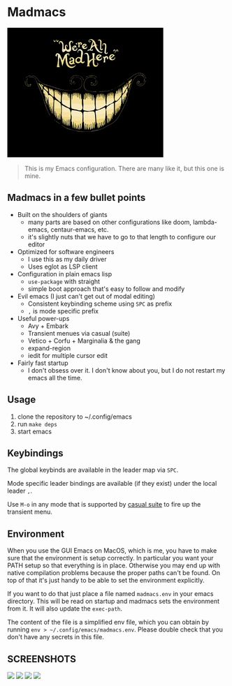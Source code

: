 # Madmacs

![img](assets/logo.png)

> This is my Emacs configuration. There are many like it, but this one is mine.

## Madmacs in a few bullet points

* Built on the shoulders of giants
  * many parts are based on other configurations like doom, lambda-emacs, centaur-emacs, etc.
  * it's slightly nuts that we have to go to that length to configure our editor
* Optimized for software engineers
  * I use this as my daily driver
  * Uses eglot as LSP client
* Configuration in plain emacs lisp
  * `use-package` with straight
  * simple boot approach that's easy to follow and modify
* Evil emacs (I just can't get out of modal editing)
  * Consistent keybinding scheme using `SPC` as prefix
  * `,` is mode specific prefix
* Useful power-ups
  * Avy + Embark
  * Transient menues via casual (suite)
  * Vetico + Corfu + Marginalia & the gang
  * expand-region
  * iedit for multiple cursor edit
* Fairly fast startup
  * I don't obsess over it. I don't know about you, but I do not restart my emacs all the time.


## Usage

1. clone the repository to ~/.config/emacs
2. run `make deps`
3. start emacs

## Keybindings

The global keybinds are available in the leader map via `SPC`.

Mode specific leader bindings are available (if they exist) under the local leader `,`.

Use `M-o` in any mode that is supported by [casual suite](https://github.com/kickingvegas/casual-suite) to fire up the transient menu.

## Environment

When you use the GUI Emacs on MacOS, which is me, you have to make sure that the environment is setup correctly.
In particular you want your PATH setup so that everything is in place. Otherwise you may end up with native compilation problems
because the proper paths can't be found. On top of that it's just handy to be able to set the environment explicitly.

If you want to do that just place a file named `madmacs.env` in your emacs directory.
This will be read on startup and madmacs sets the environment from it. It will also update the `exec-path`.

The content of the file is a simplified env file, which you can obtain by running `env > ~/.config/emacs/madmacs.env`.
Please double check that you don't have any secrets in this file.


## SCREENSHOTS
<img src="https://github.com/certainty/madmacs/assets/338957/d74304b2-3a2f-4f71-949e-a23bff07e17a" width=400px>

<img src="https://github.com/certainty/madmacs/assets/338957/ad5a5eda-d22e-41e7-9be0-e667b3c1c8d3" width=400px>


<img src="https://github.com/certainty/madmacs/assets/338957/77bc63dd-93dc-4f75-a81d-75327168c246" width=400px>



<img src="https://github.com/certainty/madmacs/assets/338957/478b536b-28c6-4572-a203-5aa9f7bf030b" width=400px>



